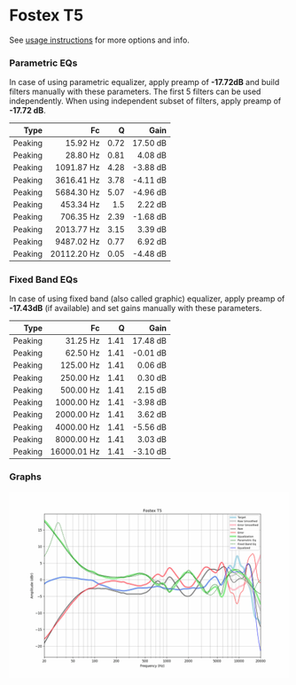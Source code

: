 # Fostex T5
See [usage instructions](https://github.com/jaakkopasanen/AutoEq#usage) for more options and info.

### Parametric EQs
In case of using parametric equalizer, apply preamp of **-17.72dB** and build filters manually
with these parameters. The first 5 filters can be used independently.
When using independent subset of filters, apply preamp of **-17.72 dB**.

| Type    | Fc          |    Q | Gain     |
|--------:|------------:|-----:|---------:|
| Peaking | 15.92 Hz    | 0.72 | 17.50 dB |
| Peaking | 28.80 Hz    | 0.81 | 4.08 dB  |
| Peaking | 1091.87 Hz  | 4.28 | -3.88 dB |
| Peaking | 3616.41 Hz  | 3.78 | -4.11 dB |
| Peaking | 5684.30 Hz  | 5.07 | -4.96 dB |
| Peaking | 453.34 Hz   | 1.5  | 2.22 dB  |
| Peaking | 706.35 Hz   | 2.39 | -1.68 dB |
| Peaking | 2013.77 Hz  | 3.15 | 3.39 dB  |
| Peaking | 9487.02 Hz  | 0.77 | 6.92 dB  |
| Peaking | 20112.20 Hz | 0.05 | -4.48 dB |

### Fixed Band EQs
In case of using fixed band (also called graphic) equalizer, apply preamp of **-17.43dB**
(if available) and set gains manually with these parameters.

| Type    | Fc          |    Q | Gain     |
|--------:|------------:|-----:|---------:|
| Peaking | 31.25 Hz    | 1.41 | 17.48 dB |
| Peaking | 62.50 Hz    | 1.41 | -0.01 dB |
| Peaking | 125.00 Hz   | 1.41 | 0.06 dB  |
| Peaking | 250.00 Hz   | 1.41 | 0.30 dB  |
| Peaking | 500.00 Hz   | 1.41 | 2.15 dB  |
| Peaking | 1000.00 Hz  | 1.41 | -3.98 dB |
| Peaking | 2000.00 Hz  | 1.41 | 3.62 dB  |
| Peaking | 4000.00 Hz  | 1.41 | -5.56 dB |
| Peaking | 8000.00 Hz  | 1.41 | 3.03 dB  |
| Peaking | 16000.01 Hz | 1.41 | -3.10 dB |

### Graphs
![](./Fostex%20T5.png)